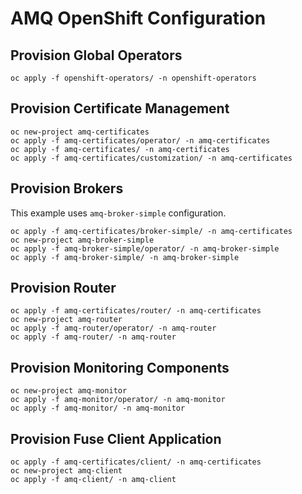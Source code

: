 # AMQ OpenShift Configuration

## Provision Global Operators

```
oc apply -f openshift-operators/ -n openshift-operators
```

## Provision Certificate Management

```
oc new-project amq-certificates
oc apply -f amq-certificates/operator/ -n amq-certificates
oc apply -f amq-certificates/ -n amq-certificates
oc apply -f amq-certificates/customization/ -n amq-certificates
```

## Provision Brokers

This example uses `amq-broker-simple` configuration.

```
oc apply -f amq-certificates/broker-simple/ -n amq-certificates
oc new-project amq-broker-simple
oc apply -f amq-broker-simple/operator/ -n amq-broker-simple
oc apply -f amq-broker-simple/ -n amq-broker-simple
```

## Provision Router

```
oc apply -f amq-certificates/router/ -n amq-certificates
oc new-project amq-router
oc apply -f amq-router/operator/ -n amq-router
oc apply -f amq-router/ -n amq-router
```

## Provision Monitoring Components

```
oc new-project amq-monitor
oc apply -f amq-monitor/operator/ -n amq-monitor
oc apply -f amq-monitor/ -n amq-monitor
```

## Provision Fuse Client Application

```
oc apply -f amq-certificates/client/ -n amq-certificates
oc new-project amq-client
oc apply -f amq-client/ -n amq-client
```
